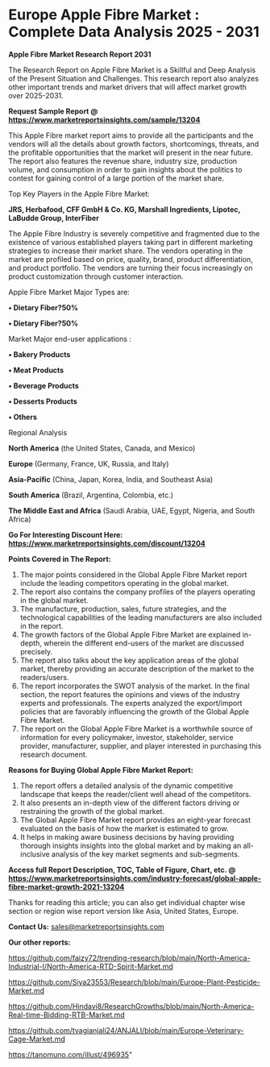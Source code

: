 # Europe Apple Fibre Market : Complete Data Analysis 2025 - 2031

<strong>Apple Fibre Market Research Report 2031</strong>

The Research Report on Apple Fibre Market is a Skillful and Deep Analysis of the Present Situation and Challenges. This research report also analyzes other important trends and market drivers that will affect market growth over 2025-2031.

<strong>Request Sample Report @ <a href=https://www.marketreportsinsights.com/sample/13204>https://www.marketreportsinsights.com/sample/13204</a></strong>

This Apple Fibre market report aims to provide all the participants and the vendors will all the details about growth factors, shortcomings, threats, and the profitable opportunities that the market will present in the near future. The report also features the revenue share, industry size, production volume, and consumption in order to gain insights about the politics to contest for gaining control of a large portion of the market share.

Top Key Players in the Apple Fibre Market:

<strong>JRS, Herbafood, CFF GmbH & Co. KG, Marshall Ingredients, Lipotec, LaBudde Group, InterFiber</strong>

The Apple Fibre Industry is severely competitive and fragmented due to the existence of various established players taking part in different marketing strategies to increase their market share. The vendors operating in the market are profiled based on price, quality, brand, product differentiation, and product portfolio. The vendors are turning their focus increasingly on product customization through customer interaction.

Apple Fibre Market Major Types are:

<strong>• Dietary Fiber?50%

• Dietary Fiber?50%</strong>

Market Major end-user applications :

<strong>• Bakery Products

• Meat Products

• Beverage Products

• Desserts Products

• Others</strong>

Regional Analysis

</u><strong><b>North America</b></strong> (the United States, Canada, and Mexico)

<strong><b>Europe </b></strong>(Germany, France, UK, Russia, and Italy)

<strong><b>Asia-Pacific</b></strong> (China, Japan, Korea, India, and Southeast Asia)

<strong><b>South America</b></strong> (Brazil, Argentina, Colombia, etc.)

<strong><b>The Middle East and Africa</b></strong> (Saudi Arabia, UAE, Egypt, Nigeria, and South Africa)

<strong>Go For Interesting Discount Here: <a href=https://www.marketreportsinsights.com/discount/13204>https://www.marketreportsinsights.com/discount/13204</a></strong>

<strong>Points Covered in The Report:</strong>
<ol>
  <li>The major points considered in the Global Apple Fibre Market report include the leading competitors operating in the global market.</li>
  <li>The report also contains the company profiles of the players operating in the global market.</li>
  <li>The manufacture, production, sales, future strategies, and the technological capabilities of the leading manufacturers are also included in the report.</li>
  <li>The growth factors of the Global Apple Fibre Market are explained in-depth, wherein the different end-users of the market are discussed precisely.</li>
  <li>The report also talks about the key application areas of the global market, thereby providing an accurate description of the market to the readers/users.</li>
  <li>The report incorporates the SWOT analysis of the market. In the final section, the report features the opinions and views of the industry experts and professionals. The experts analyzed the export/import policies that are favorably influencing the growth of the Global Apple Fibre Market.</li>
  <li>The report on the Global Apple Fibre Market is a worthwhile source of information for every policymaker, investor, stakeholder, service provider, manufacturer, supplier, and player interested in purchasing this research document.</li>
</ol>
<strong>Reasons for Buying Global Apple Fibre Market Report:</strong>

<ol>
  <li>The report offers a detailed analysis of the dynamic competitive landscape that keeps the reader/client well ahead of the competitors.</li>
  <li>It also presents an in-depth view of the different factors driving or restraining the growth of the global market.</li>
  <li>The Global Apple Fibre Market report provides an eight-year forecast evaluated on the basis of how the market is estimated to grow.</li>
  <li>It helps in making aware business decisions by having providing thorough insights insights into the global market and by making an all-inclusive analysis of the key market segments and sub-segments.</li>
</ol>
<strong>Access full Report Description, TOC, Table of Figure, Chart, etc. @ <a href=https://www.marketreportsinsights.com/industry-forecast/global-apple-fibre-market-growth-2021-13204>https://www.marketreportsinsights.com/industry-forecast/global-apple-fibre-market-growth-2021-13204</a></strong>


Thanks for reading this article; you can also get individual chapter wise section or region wise report version like Asia, United States, Europe.

<strong>Contact Us:</strong>
sales@marketreportsinsights.com

<strong>Our other reports:</strong>

<a href=https://github.com/faizy72/trending-research/blob/main/North-America-Industrial-I/North-America-RTD-Spirit-Market.md>https://github.com/faizy72/trending-research/blob/main/North-America-Industrial-I/North-America-RTD-Spirit-Market.md</a>

<a href=https://github.com/Siya23553/Research/blob/main/Europe-Plant-Pesticide-Market.md>https://github.com/Siya23553/Research/blob/main/Europe-Plant-Pesticide-Market.md</a>

<a href=https://github.com/Hindavi8/ResearchGrowths/blob/main/North-America-Real-time-Bidding-RTB-Market.md>https://github.com/Hindavi8/ResearchGrowths/blob/main/North-America-Real-time-Bidding-RTB-Market.md</a>

<a href=https://github.com/tyagianjali24/ANJALI/blob/main/Europe-Veterinary-Cage-Market.md>https://github.com/tyagianjali24/ANJALI/blob/main/Europe-Veterinary-Cage-Market.md</a>

<a href=https://tanomuno.com/illust/496935>https://tanomuno.com/illust/496935</a>"
